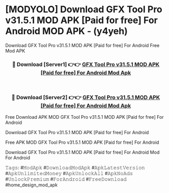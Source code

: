 # [MODYOLO] Download GFX Tool Pro v31.5.1 MOD APK [Paid for free] For Android MOD APK - (y4yeh)
Download GFX Tool Pro v31.5.1 MOD APK [Paid for free] For Android Free Mod APK

<div align="center">
<h3>🔴 Download [Server1] 👉👉 <a href="https://apk-comot.site?title=GFX_Tool_Pro_v31.5.1_MOD_APK_[Paid_for_free]_For_Android">GFX Tool Pro v31.5.1 MOD APK [Paid for free] For Android Mod Apk</a></h3><br>

<h3>🔴 Download [Server2] 👉👉 <a href="https://apk-comot.site?title=GFX_Tool_Pro_v31.5.1_MOD_APK_[Paid_for_free]_For_Android">GFX Tool Pro v31.5.1 MOD APK [Paid for free] For Android Mod Apk</a></h3>
</div>


Free Download APK MOD GFX Tool Pro v31.5.1 MOD APK [Paid for free] For Android

Download GFX Tool Pro v31.5.1 MOD APK [Paid for free] For Android 

Free APK MOD GFX Tool Pro v31.5.1 MOD APK [Paid for free] For Android 

Download GFX Tool Pro v31.5.1 MOD APK [Paid for free] For Android Mod For Android

𝚃𝚊𝚐𝚜: #𝙼𝚘𝚍𝙰𝚙𝚔 #𝙳𝚘𝚠𝚗𝚕𝚘𝚊𝚍𝙼𝚘𝚍𝙰𝚙𝚔 #𝙰𝚙𝚔𝙻𝚊𝚝𝚎𝚜𝚝𝚅𝚎𝚛𝚜𝚒𝚘𝚗 #𝙰𝚙𝚔𝚄𝚗𝚕𝚒𝚖𝚒𝚝𝚎𝚍𝙼𝚘𝚗𝚎𝚢 #𝙰𝚙𝚔𝚄𝚗𝚕𝚘𝚌𝚔𝙰𝚕𝚕 #𝙰𝚙𝚔𝙽𝚘𝙰𝚍𝚜 #𝚄𝚗𝚕𝚘𝚌𝚔𝙿𝚛𝚎𝚖𝚒𝚞𝚖 #𝙵𝚘𝚛𝙰𝚗𝚍𝚛𝚘𝚒𝚍 #𝙵𝚛𝚎𝚎𝙳𝚘𝚠𝚗𝚕𝚘𝚊𝚍 #home_design_mod_apk